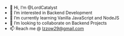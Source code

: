 - 👋 Hi, I’m @LordCatalyst
- 👀 I’m interested in Backend Development
- 🌱 I’m currently learning Vanilla JavaScript and NodeJS
- 💞️ I’m looking to collaborate on Backend Projects
- 📫 Reach me @ lzzow29@gmail.com

<!---
LordCatalyst/LordCatalyst is a ✨ special ✨ repository because its `README.md` (this file) appears on your GitHub profile.
You can click the Preview link to take a look at your changes.
--->
